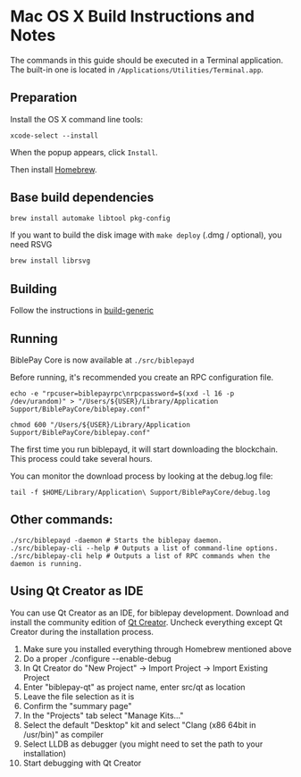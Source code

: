 Mac OS X Build Instructions and Notes
====================================
The commands in this guide should be executed in a Terminal application.
The built-in one is located in `/Applications/Utilities/Terminal.app`.

Preparation
-----------
Install the OS X command line tools:

`xcode-select --install`

When the popup appears, click `Install`.

Then install [Homebrew](https://brew.sh).

Base build dependencies
-----------------------

```bash
brew install automake libtool pkg-config
```

If you want to build the disk image with `make deploy` (.dmg / optional), you need RSVG
```bash
brew install librsvg
```

Building
--------

Follow the instructions in [build-generic](build-generic.md)

Running
-------

BiblePay Core is now available at `./src/biblepayd`

Before running, it's recommended you create an RPC configuration file.

    echo -e "rpcuser=biblepayrpc\nrpcpassword=$(xxd -l 16 -p /dev/urandom)" > "/Users/${USER}/Library/Application Support/BiblePayCore/biblepay.conf"

    chmod 600 "/Users/${USER}/Library/Application Support/BiblePayCore/biblepay.conf"

The first time you run biblepayd, it will start downloading the blockchain. This process could take several hours.

You can monitor the download process by looking at the debug.log file:

    tail -f $HOME/Library/Application\ Support/BiblePayCore/debug.log

Other commands:
-------

    ./src/biblepayd -daemon # Starts the biblepay daemon.
    ./src/biblepay-cli --help # Outputs a list of command-line options.
    ./src/biblepay-cli help # Outputs a list of RPC commands when the daemon is running.

Using Qt Creator as IDE
------------------------
You can use Qt Creator as an IDE, for biblepay development.
Download and install the community edition of [Qt Creator](https://www.qt.io/download/).
Uncheck everything except Qt Creator during the installation process.

1. Make sure you installed everything through Homebrew mentioned above
2. Do a proper ./configure --enable-debug
3. In Qt Creator do "New Project" -> Import Project -> Import Existing Project
4. Enter "biblepay-qt" as project name, enter src/qt as location
5. Leave the file selection as it is
6. Confirm the "summary page"
7. In the "Projects" tab select "Manage Kits..."
8. Select the default "Desktop" kit and select "Clang (x86 64bit in /usr/bin)" as compiler
9. Select LLDB as debugger (you might need to set the path to your installation)
10. Start debugging with Qt Creator
